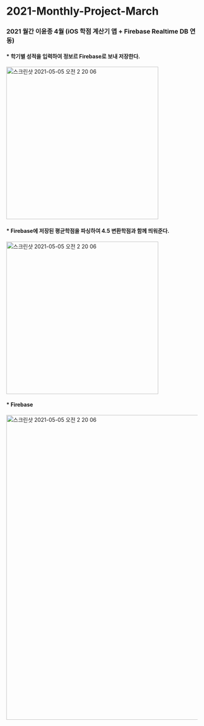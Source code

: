 # 2021-Monthly-Project-March
### 2021 월간 이윤종 4월 (iOS 학점 계산기 앱 + Firebase Realtime DB 연동)


#### * 학기별 성적을 입력하여 정보르 Firebase로 보내 저장한다.
<img width="400" alt="스크린샷 2021-05-05 오전 2 20 06" src="https://user-images.githubusercontent.com/29617557/117043808-a86e8d00-ad48-11eb-93f1-82cade1c17fa.png">

#### * Firebase에 저장된 평균학점을 파싱하여 4.5 변환학점과 함께 띄워준다.
<img width="400" alt="스크린샷 2021-05-05 오전 2 20 06" src="https://user-images.githubusercontent.com/29617557/117043892-bfad7a80-ad48-11eb-88e7-e4fb7cdc4bc0.png">

#### * Firebase
<img width="800" alt="스크린샷 2021-05-05 오전 2 20 06" src="https://user-images.githubusercontent.com/29617557/117043975-d653d180-ad48-11eb-8659-20aaa7cc2fbb.png">
